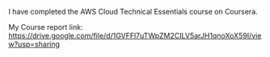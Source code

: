 I have completed the AWS Cloud Technical Essentials course on Coursera.

My Course report link: https://drive.google.com/file/d/1GVFFl7uTWpZM2CILV5arJH1qnoXoX59I/view?usp=sharing